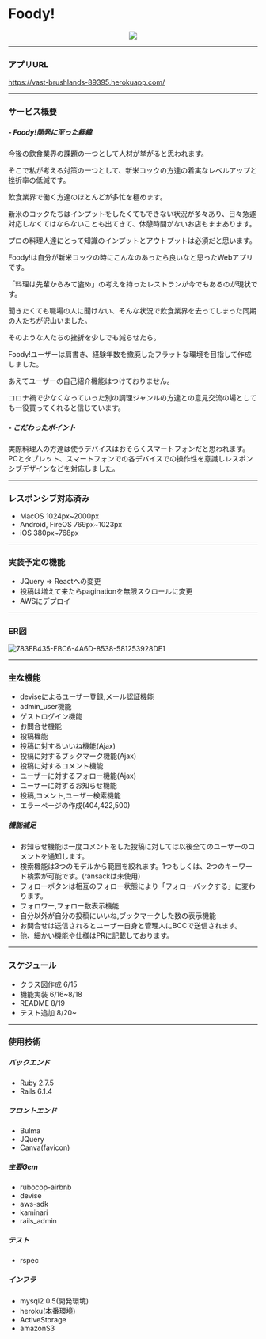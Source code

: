 # Foody!

<p align="center">
<img src="https://user-images.githubusercontent.com/100200496/185188262-914d6ddc-172d-4e99-8cf8-a9f06f089069.png">
</p>

---

### アプリURL
https://vast-brushlands-89395.herokuapp.com/

---

### サービス概要

##### - Foody!開発に至った経緯
今後の飲食業界の課題の一つとして人材が挙がると思われます。

そこで私が考える対策の一つとして、新米コックの方達の着実なレベルアップと挫折率の低減です。

飲食業界で働く方達のほとんどが多忙を極めます。

新米のコックたちはインプットをしたくてもできない状況が多々あり、日々急遽対応しなくてはならないことも出てきて、休憩時間がないお店もままあります。

プロの料理人達にとって知識のインプットとアウトプットは必須だと思います。

Foody!は自分が新米コックの時にこんなのあったら良いなと思ったWebアプリです。

「料理は先輩からみて盗め」の考えを持ったレストランが今でもあるのが現状です。

聞きたくても職場の人に聞けない、そんな状況で飲食業界を去ってしまった同期の人たちが沢山いました。

そのような人たちの挫折を少しでも減らせたら。

Foody!ユーザーは肩書き、経験年数を撤廃したフラットな環境を目指して作成しました。

あえてユーザーの自己紹介機能はつけておりません。

コロナ禍で少なくなっていった別の調理ジャンルの方達との意見交流の場としても一役買ってくれると信じています。

##### - こだわったポイント
実際料理人の方達は使うデバイスはおそらくスマートフォンだと思われます。
PCとタブレット、スマートフォンでの各デバイスでの操作性を意識しレスポンシブデザインなどを対応しました。

---

### レスポンシブ対応済み
* MacOS 1024px~2000px
* Android, FireOS  769px~1023px
* iOS  380px~768px

---

### 実装予定の機能
* JQuery => Reactへの変更
* 投稿は増えて来たらpaginationを無限スクロールに変更
* AWSにデプロイ

---

### ER図
![783EB435-EBC6-4A6D-8538-581253928DE1](https://user-images.githubusercontent.com/100200496/185433655-21e8bd51-8752-4de8-82ec-f443214aadd7.png)

---

### 主な機能
* deviseによるユーザー登録,メール認証機能
* admin_user機能
* ゲストログイン機能
* お問合せ機能
* 投稿機能
* 投稿に対するいいね機能(Ajax)
* 投稿に対するブックマーク機能(Ajax)
* 投稿に対するコメント機能
* ユーザーに対するフォロー機能(Ajax)
* ユーザーに対するお知らせ機能
* 投稿,コメント,ユーザー検索機能
* エラーページの作成(404,422,500)

##### 機能補足
* お知らせ機能は一度コメントをした投稿に対しては以後全てのユーザーのコメントを通知します。
* 検索機能は3つのモデルから範囲を絞れます。1つもしくは、2つのキーワード検索が可能です。(ransackは未使用)
* フォローボタンは相互のフォロー状態により「フォローバックする」に変わります。
* フォロワー,フォロー数表示機能
* 自分以外が自分の投稿にいいね,ブックマークした数の表示機能
* お問合せは送信されるとユーザー自身と管理人にBCCで送信されます。
* 他、細かい機能や仕様はPRに記載しております。

---

### スケジュール
* クラス図作成 6/15
* 機能実装 6/16~8/18
* README 8/19
* テスト追加 8/20~

---

### 使用技術
##### バックエンド
* Ruby 2.7.5
* Rails 6.1.4

##### フロントエンド
* Bulma
* JQuery
* Canva(favicon)

##### 主要Gem
* rubocop-airbnb
* devise
* aws-sdk
* kaminari
* rails_admin

##### テスト
* rspec

##### インフラ
* mysql2 0.5(開発環境)
* heroku(本番環境)
* ActiveStorage
* amazonS3
